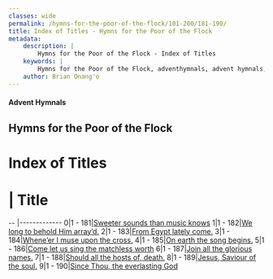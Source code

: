 ```yaml
---
classes: wide
permalink: /hymns-for-the-poor-of-the-flock/101-200/181-190/
title: Index of Titles - Hymns for the Poor of the Flock
metadata:
    description: |
        Hymns for the Poor of the Flock - Index of Titles
    keywords: |
        Hymns for the Poor of the Flock, adventhymnals, advent hymnals, index
    author: Brian Onang'o
---
```


#### Advent Hymnals

## Hymns for the Poor of the Flock

# Index of Titles
# | Title                        
-- |-------------
0|1 - 181|[Sweeter sounds than music knows](/101-200/181-190/01.Sweeter-sounds-than-music-knows)
1|1 - 182|[We long to behold Him array’d.](/101-200/181-190/02.We-long-to-behold-Him-array’d)
2|1 - 183|[From Egypt lately come.](/101-200/181-190/03.From-Egypt-lately-come)
3|1 - 184|[Whene’er I muse upon the cross.](/101-200/181-190/04.Whene’er-I-muse-upon-the-cross)
4|1 - 185|[On earth the song begins.](/101-200/181-190/05.On-earth-the-song-begins)
5|1 - 186|[Come let us sing the matchless worth](/101-200/181-190/06.Come-let-us-sing-the-matchless-worth)
6|1 - 187|[Join all the glorious names.](/101-200/181-190/07.Join-all-the-glorious-names)
7|1 - 188|[Should all the hosts of, death.](/101-200/181-190/08.Should-all-the-hosts-of,-death)
8|1 - 189|[Jesus, Saviour of the soul.](/101-200/181-190/09.Jesus,-Saviour-of-the-soul)
9|1 - 190|[Since Thou, the everlasting God](/101-200/181-190/10.Since-Thou,-the-everlasting-God)